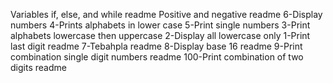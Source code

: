 Variables if, else, and while readme
Positive and negative readme
6-Display numbers
4-Prints alphabets in lower case
5-Print single numbers
3-Print alphabets lowercase then uppercase
2-Display all lowercase only
1-Print last digit readme
7-Tebahpla readme
8-Display base 16 readme
9-Print combination single digit numbers readme
100-Print combination of two digits readme
